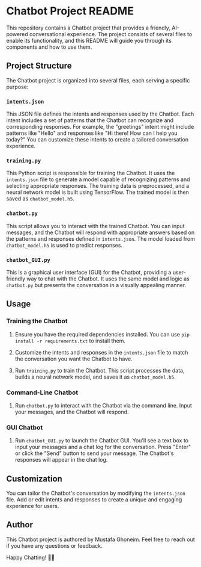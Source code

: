 # Chatbot Project README

This repository contains a Chatbot project that provides a friendly, AI-powered conversational experience. The project consists of several files to enable its functionality, and this README will guide you through its components and how to use them.

## Project Structure

The Chatbot project is organized into several files, each serving a specific purpose:

### `intents.json`

This JSON file defines the intents and responses used by the Chatbot. Each intent includes a set of patterns that the Chatbot can recognize and corresponding responses. For example, the "greetings" intent might include patterns like "Hello" and responses like "Hi there! How can I help you today?" You can customize these intents to create a tailored conversation experience.

### `training.py`

This Python script is responsible for training the Chatbot. It uses the `intents.json` file to generate a model capable of recognizing patterns and selecting appropriate responses. The training data is preprocessed, and a neural network model is built using TensorFlow. The trained model is then saved as `chatbot_model.h5`.

### `chatbot.py`

This script allows you to interact with the trained Chatbot. You can input messages, and the Chatbot will respond with appropriate answers based on the patterns and responses defined in `intents.json`. The model loaded from `chatbot_model.h5` is used to predict responses.

### `chatbot_GUI.py`

This is a graphical user interface (GUI) for the Chatbot, providing a user-friendly way to chat with the Chatbot. It uses the same model and logic as `chatbot.py` but presents the conversation in a visually appealing manner.

## Usage

### Training the Chatbot

1. Ensure you have the required dependencies installed. You can use `pip install -r requirements.txt` to install them.

2. Customize the intents and responses in the `intents.json` file to match the conversation you want the Chatbot to have.

3. Run `training.py` to train the Chatbot. This script processes the data, builds a neural network model, and saves it as `chatbot_model.h5`.

### Command-Line Chatbot

1. Run `chatbot.py` to interact with the Chatbot via the command line. Input your messages, and the Chatbot will respond.

### GUI Chatbot

1. Run `chatbot_GUI.py` to launch the Chatbot GUI. You'll see a text box to input your messages and a chat log for the conversation. Press "Enter" or click the "Send" button to send your message. The Chatbot's responses will appear in the chat log.

## Customization

You can tailor the Chatbot's conversation by modifying the `intents.json` file. Add or edit intents and responses to create a unique and engaging experience for users.

## Author

This Chatbot project is authored by Mustafa Ghoneim. Feel free to reach out if you have any questions or feedback.

Happy Chatting! 🤖💬
